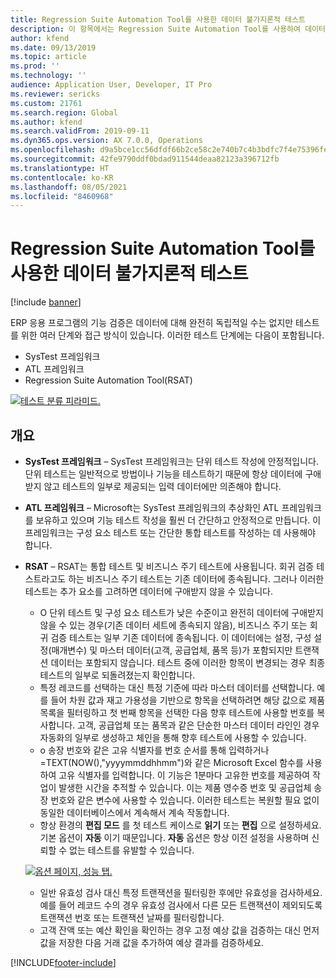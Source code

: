 ```yaml
---
title: Regression Suite Automation Tool를 사용한 데이터 불가지론적 테스트
description: 이 항목에서는 Regression Suite Automation Tool를 사용하여 데이터 진단 테스트를 수행하기 위한 권장 사항을 설명합니다.
author: kfend
ms.date: 09/13/2019
ms.topic: article
ms.prod: ''
ms.technology: ''
audience: Application User, Developer, IT Pro
ms.reviewer: sericks
ms.custom: 21761
ms.search.region: Global
ms.author: kfend
ms.search.validFrom: 2019-09-11
ms.dyn365.ops.version: AX 7.0.0, Operations
ms.openlocfilehash: d9a5bce1cc56dfdf66b2ce58c2e740b7c4b3bdfc7f4e75396fe5dc7cb931b6d0
ms.sourcegitcommit: 42fe9790ddf0bdad911544deaa82123a396712fb
ms.translationtype: HT
ms.contentlocale: ko-KR
ms.lasthandoff: 08/05/2021
ms.locfileid: "8460968"
---
```

# <a name="data-agnostic-testing-using-the-regression-suite-automation-tool"></a>Regression Suite Automation Tool를 사용한 데이터 불가지론적 테스트

[!include [banner](../includes/banner.md)]

ERP 응용 프로그램의 기능 검증은 데이터에 대해 완전히 독립적일 수는 없지만 테스트를 위한 여러 단계와 접근 방식이 있습니다. 이러한 테스트 단계에는 다음이 포함됩니다.  

- SysTest 프레임워크
- ATL 프레임워크
- Regression Suite Automation Tool(RSAT)

[![테스트 분류 피라미드.](./media/rsat-data-agnostic-testing-01.PNG)](./media/rsat-data-agnostic-testing-01.PNG)

## <a name="overview"></a>개요
-   **SysTest 프레임워크** – SysTest 프레임워크는 단위 테스트 작성에 안정적입니다. 단위 테스트는 일반적으로 방법이나 기능을 테스트하기 때문에 항상 데이터에 구애받지 않고 테스트의 일부로 제공되는 입력 데이터에만 의존해야 합니다.
-   **ATL 프레임워크** – Microsoft는 SysTest 프레임워크의 추상화인 ATL 프레임워크를 보유하고 있으며 기능 테스트 작성을 훨씬 더 간단하고 안정적으로 만듭니다. 이 프레임워크는 구성 요소 테스트 또는 간단한 통합 테스트를 작성하는 데 사용해야 합니다.
-   **RSAT** – RSAT는 통합 테스트 및 비즈니스 주기 테스트에 사용됩니다. 회귀 검증 테스트라고도 하는 비즈니스 주기 테스트는 기존 데이터에 종속됩니다. 그러나 이러한 테스트는 추가 요소를 고려하면 데이터에 구애받지 않을 수 있습니다. 

    - O 단위 테스트 및 구성 요소 테스트가 낮은 수준이고 완전히 데이터에 구애받지 않을 수 있는 경우(기존 데이터 세트에 종속되지 않음), 비즈니스 주기 또는 회귀 검증 테스트는 일부 기존 데이터에 종속됩니다. 이 데이터에는 설정, 구성 설정(매개변수) 및 마스터 데이터(고객, 공급업체, 품목 등)가 포함되지만 트랜잭션 데이터는 포함되지 않습니다. 테스트 중에 이러한 항목이 변경되는 경우 최종 테스트의 일부로 되돌려졌는지 확인합니다.
    - 특정 레코드를 선택하는 대신 특정 기준에 따라 마스터 데이터를 선택합니다. 예를 들어 차원 값과 재고 가용성을 기반으로 항목을 선택하려면 해당 값으로 제품 목록을 필터링하고 첫 번째 항목을 선택한 다음 향후 테스트에 사용할 번호를 복사합니다. 고객, 공급업체 또는 품목과 같은 단순한 마스터 데이터 라인인 경우 자동화의 일부로 생성하고 체인을 통해 향후 테스트에 사용할 수 있습니다. 
    - o 송장 번호와 같은 고유 식별자를 번호 순서를 통해 입력하거나 =TEXT(NOW(),"yyyymmddhhmm")와 같은 Microsoft Excel 함수를 사용하여 고유 식별자를 입력합니다. 이 기능은 1분마다 고유한 번호를 제공하여 작업이 발생한 시간을 추적할 수 있습니다. 이는 제품 영수증 번호 및 공급업체 송장 번호와 같은 변수에 사용할 수 있습니다. 이러한 테스트는 복원할 필요 없이 동일한 데이터베이스에서 계속해서 계속 작동합니다.
    - 항상 환경의 **편집 모드** 를 첫 테스트 케이스로 **읽기** 또는 **편집** 으로 설정하세요. 기본 옵션이 **자동** 이기 때문입니다. **자동** 옵션은 항상 이전 설정을 사용하며 신뢰할 수 없는 테스트를 유발할 수 있습니다. 
 
    [![옵션 페이지, 성능 탭.](./media/rsat-data-agnostic-testing-02.PNG)](./media/rsat-data-agnostic-testing-02.PNG)
 
    - 일반 유효성 검사 대신 특정 트랜잭션을 필터링한 후에만 유효성을 검사하세요. 예를 들어 레코드 수의 경우 유효성 검사에서 다른 모든 트랜잭션이 제외되도록 트랜잭션 번호 또는 트랜잭션 날짜를 필터링합니다. 
    - 고객 잔액 또는 예산 확인을 확인하는 경우 고정 예상 값을 검증하는 대신 먼저 값을 저장한 다음 거래 값을 추가하여 예상 결과를 검증하세요. 
 


[!INCLUDE[footer-include](../../../includes/footer-banner.md)]